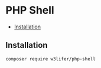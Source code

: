 # PHP Shell

- [Installation](#installation)

## Installation

``` sh
composer require w3lifer/php-shell
```
